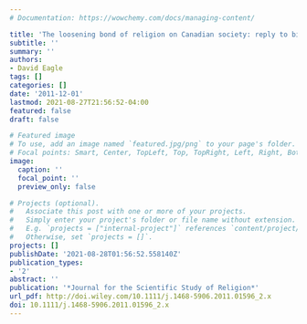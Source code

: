 ```yaml
---
# Documentation: https://wowchemy.com/docs/managing-content/

title: 'The loosening bond of religion on Canadian society: reply to bibby'
subtitle: ''
summary: ''
authors:
- David Eagle
tags: []
categories: []
date: '2011-12-01'
lastmod: 2021-08-27T21:56:52-04:00
featured: false
draft: false

# Featured image
# To use, add an image named `featured.jpg/png` to your page's folder.
# Focal points: Smart, Center, TopLeft, Top, TopRight, Left, Right, BottomLeft, Bottom, BottomRight.
image:
  caption: ''
  focal_point: ''
  preview_only: false

# Projects (optional).
#   Associate this post with one or more of your projects.
#   Simply enter your project's folder or file name without extension.
#   E.g. `projects = ["internal-project"]` references `content/project/deep-learning/index.md`.
#   Otherwise, set `projects = []`.
projects: []
publishDate: '2021-08-28T01:56:52.558140Z'
publication_types:
- '2'
abstract: ''
publication: '*Journal for the Scientific Study of Religion*'
url_pdf: http://doi.wiley.com/10.1111/j.1468-5906.2011.01596_2.x
doi: 10.1111/j.1468-5906.2011.01596_2.x
---
```

